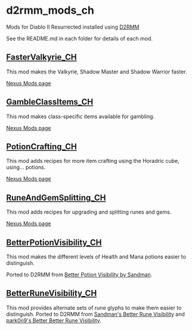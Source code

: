 # d2rmm_mods_ch
Mods for Diablo II Resurrected installed using [D2RMM](https://github.com/olegbl/d2rmm)

See the README.md in each folder for details of each mod.

## [FasterValkyrie_CH](https://github.com/TimothyByrd/d2rmm_mods_ch/tree/main/FasterValkyrie_CH) 
This mod makes the Valkyrie, Shadow Master and Shadow Warrior faster.

[Nexus Mods page](https://www.nexusmods.com/diablo2resurrected/mods/547)

## [GambleClassItems_CH](https://github.com/TimothyByrd/d2rmm_mods_ch/tree/main/GambleClassItems_CH)
This mod makes class-specific items available for gambling.

[Nexus Mods page](https://www.nexusmods.com/diablo2resurrected/mods/548)

## [PotionCrafting_CH](https://github.com/TimothyByrd/d2rmm_mods_ch/tree/main/PotionCrafting_CH)
This mod adds recipes for more item crafting using the Horadric cube, using... potions.

[Nexus Mods page](https://www.nexusmods.com/diablo2resurrected/mods/549)

## [RuneAndGemSplitting_CH](https://github.com/TimothyByrd/d2rmm_mods_ch/tree/main/RuneAndGemSplitting_CH)
This mod adds recipes for upgrading and splitting runes and gems.

[Nexus Mods page](https://www.nexusmods.com/diablo2resurrected/mods/550)

## [BetterPotionVisibility_CH](https://github.com/TimothyByrd/d2rmm_mods_ch/tree/main/BetterPotionVisibility_CH)

This mod makes the different levels of Health and Mana potions easier to distinguish. 

Ported to D2RMM from [Better Potion Visibility by Sandman](https://www.nexusmods.com/diablo2resurrected/mods/72).

## [BetterRuneVisibility_CH](https://github.com/TimothyByrd/d2rmm_mods_ch/tree/main/BetterRuneVisibility_CH)

This mod provides alternate sets of rune glyphs to make them easier to distinguish. Ported to D2RMM from
[Sandman's Better Rune Visibility](https://www.nexusmods.com/diablo2resurrected/mods/72)
and
[park0n9's Better Better Rune Visibility](https://www.nexusmods.com/diablo2resurrected/mods/77).

